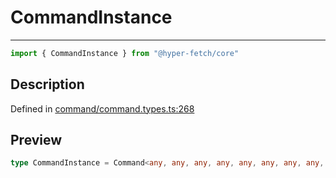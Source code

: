 

# CommandInstance

<div class="api-docs__separator" data-reactroot="">

---

</div><div class="api-docs__import" data-reactroot="">

```ts
import { CommandInstance } from "@hyper-fetch/core"
```

</div><div class="api-docs__section">

## Description

</div><div class="api-docs__description"><span class="api-docs__do-not-parse">



</span></div><p class="api-docs__definition">

Defined in [command/command.types.ts:268](https://github.com/BetterTyped/hyper-fetch/blob/4197368e/packages/core/src/command/command.types.ts#L268)

</p><div class="api-docs__section">

## Preview

</div><div class="api-docs__preview type single">

```ts
type CommandInstance = Command<any, any, any, any, any, any, any, any, any, any, any>;
```

</div>